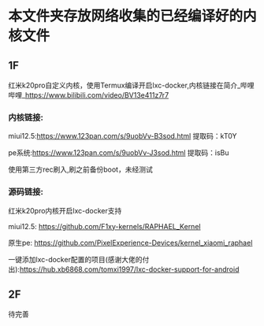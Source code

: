 # 本文件夹存放网络收集的已经编译好的内核文件

## 1F
红米k20pro自定义内核，使用Termux编译开启lxc-docker,内核链接在简介_哔哩哔哩_https://www.bilibili.com/video/BV13e411z7r7

### 内核链接:
miui12.5:https://www.123pan.com/s/9uobVv-B3sod.html 提取码：kT0Y

pe系统:https://www.123pan.com/s/9uobVv-J3sod.html 提取码：isBu

使用第三方rec刷入,刷之前备份boot，未经测试

### 源码链接:
红米k20pro内核开启lxc-docker支持

miui12.5:      https://github.com/F1xy-kernels/RAPHAEL_Kernel

原生pe:        https://github.com/PixelExperience-Devices/kernel_xiaomi_raphael

一键添加lxc-docker配置的项目(感谢大佬的付出):https://hub.xb6868.com/tomxi1997/lxc-docker-support-for-android

## 2F
待完善
